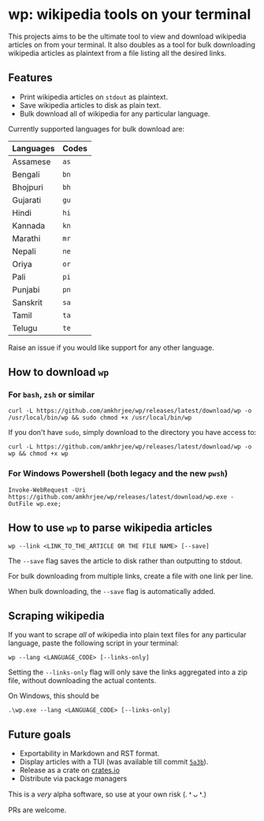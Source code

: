 # wp: wikipedia tools on your terminal

This projects aims to be the ultimate tool to view and download wikipedia articles on from your terminal. It also doubles as a tool for bulk downloading wikipedia articles as plaintext from a file listing all the desired links.

## Features

-  Print wikipedia articles on `stdout` as plaintext.
-  Save wikipedia articles to disk as plain text.
- Bulk download all of wikipedia for any particular language.

Currently supported languages for bulk download are: 

| Languages | Codes |
|-----------|------|
|Assamese | `as` |
| Bengali | `bn` |
| Bhojpuri | `bh` |
| Gujarati | `gu` |
| Hindi | `hi` |
| Kannada | `kn` |
| Marathi | `mr` |
| Nepali | `ne` |
| Oriya | `or` |
| Pali | `pi` |
| Punjabi | `pn` |
|Sanskrit | `sa` |
| Tamil | `ta` |
| Telugu | `te` | 

Raise an issue if you would like support for any other language.

## How to download `wp`

### For `bash`, `zsh` or similar
```
curl -L https://github.com/amkhrjee/wp/releases/latest/download/wp -o /usr/local/bin/wp && sudo chmod +x /usr/local/bin/wp 
```
If you don't have `sudo`, simply download to the directory you have access to:

```
curl -L https://github.com/amkhrjee/wp/releases/latest/download/wp -o wp && chmod +x wp 
```

### For Windows Powershell (both legacy and the new `pwsh`)
```
Invoke-WebRequest -Uri https://github.com/amkhrjee/wp/releases/latest/download/wp.exe -OutFile wp.exe;
```

## How to use `wp` to parse wikipedia articles

```
wp --link <LINK_TO_THE_ARTICLE OR THE FILE NAME> [--save] 
```

The `--save` flag saves the article to disk rather than outputting to stdout.

For bulk downloading from multiple links, create a file with one link per line.

When bulk downloading, the `--save` flag is automatically added.


## Scraping wikipedia

If you want to scrape *all* of wikipedia into plain text files for any particular language, paste the following script in your terminal:

```
wp --lang <LANGUAGE_CODE> [--links-only]
```
Setting the `--links-only` flag will only save the links aggregated into a zip file, without downloading the actual contents.

On Windows, this should be
```
.\wp.exe --lang <LANGUAGE_CODE> [--links-only]
```

## Future goals

- Exportability in Markdown and RST format.
- Display articles with a TUI (was available till commit [`5a3b`](https://github.com/amkhrjee/wp/tree/5a3b0c3b85e46fa6cd933af5d3ea36b3ac1d1a0d)).
- Release as a crate on [crates.io](https://crates.io)
- Distribute via package managers

This is a *very* alpha software, so use at your own risk (. ❛ ᴗ ❛.)

PRs are welcome. 